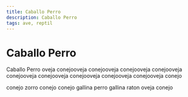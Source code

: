 ```yaml
---
title: Caballo Perro
description: Caballo Perro
tags: ave, reptil
---
```


# Caballo Perro

Caballo Perro oveja conejooveja conejooveja conejooveja conejooveja conejooveja conejooveja conejooveja conejooveja conejooveja conejo

conejo zorro conejo conejo gallina perro gallina raton oveja conejo